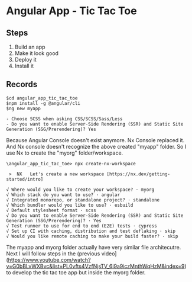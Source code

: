 # Angular App - Tic Tac Toe

## Steps

1. Build an app
2. Make it look good
3. Deploy it
4. Install it

## Records

```
$cd angular_app_tic_tac_toe
$npm install -g @angular/cli
$ng new myapp

- Choose SCSS when asking CSS/SCSS/Sass/Less
- Do you want to enable Server-Side Rendering (SSR) and Static Site Generation (SSG/Prerendering)? Yes
```

Because Angular Console doesn't exist anymore. Nx Console replaced it.
And Nx console doesn't recognize the above created "myapp" folder. 
So I use Nx to create the "myorg" folder/workspace.

```
\angular_app_tic_tac_toe> npx create-nx-workspace

 >  NX   Let's create a new workspace [https://nx.dev/getting-started/intro]

√ Where would you like to create your workspace? · myorg
√ Which stack do you want to use? · angular
√ Integrated monorepo, or standalone project? · standalone
√ Which bundler would you like to use? · esbuild
√ Default stylesheet format · scss
√ Do you want to enable Server-Side Rendering (SSR) and Static Site Generation (SSG/Prerendering)? · Yes
√ Test runner to use for end to end (E2E) tests · cypress
√ Set up CI with caching, distribution and test deflaking · skip
√ Would you like remote caching to make your build faster? · skip
```

The myapp and myorg folder actually have very similar file architecutre.
Next I will follow steps in the (previous video](https://www.youtube.com/watch?v=G0bBLvWXBvc&list=PL0vfts4VzfNjsTV_6i9a9iczMnthWqHzM&index=9) to develop the tic tac toe app but inside the myorg folder.

